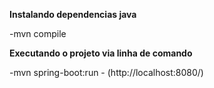**Instalando dependencias java**

-mvn compile

**Executando o projeto via linha de comando**

-mvn spring-boot:run  - (http://localhost:8080/)